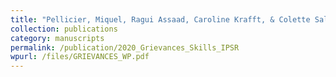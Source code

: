 ```yaml
---
title: "Pellicier, Miquel, Ragui Assaad, Caroline Krafft, & Colette Salemi. (2021). &quot;Grievances or skills? The effect of education on youth attitudes and political participation in Egypt and Tunisia &quot; <i>International Political Science Review </i> 43(2)."
collection: publications
category: manuscripts
permalink: /publication/2020_Grievances_Skills_IPSR
wpurl: /files/GRIEVANCES_WP.pdf
---
```





